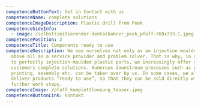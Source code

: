```yaml
---
competenceButtonText: Get in Contact with us
competenceName: complete solutions
competenceImageDescription: Plastic drill from Peek
competenceSideInfo:
  - image: /selbstlimitierender-dentalbohrer_peek_pfaff-768x733-1.jpeg
competencePosition: 2
competenceTitle: Components ready to use
competenceDescription: We see ourselves not only as an injection moulder, but
  above all as a service provider and problem solver. That is why, in addition
  to perfectly injection-moulded plastic parts, we increasingly offer our
  customers complete solutions. Numerous downstream processes such as punching,
  printing, assembly etc. can be taken over by us. In some cases, we also
  deliver products “ready to use”, so that they can be sold directly without any
  further work steps.
competenceImage: /pfaff_komplettloesung_teaser.jpeg
competenceButtonLink: kontakt
---
```

